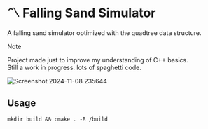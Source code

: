 # 〽️ Falling Sand Simulator

A falling sand simulator optimized with the quadtree data structure.

> [!NOTE]
> Project made just to improve my understanding of C++ basics.\
> Still a work in progress. lots of spaghetti code.

![Screenshot 2024-11-08 235644](https://github.com/user-attachments/assets/9e00f81a-5eb9-4d3d-a457-3b65f2408adc)

## Usage
```
mkdir build && cmake . -B /build
```
